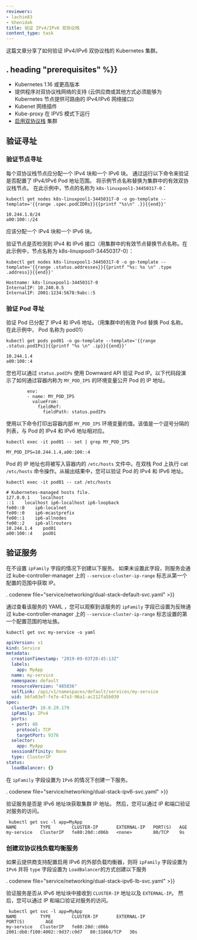 ```yaml
---
reviewers:
- lachie83
- khenidak
title: 验证 IPv4/IPv6 双协议栈
content_type: task
---
```

<!--
---
reviewers:
- lachie83
- khenidak
title: Validate IPv4/IPv6 dual-stack
content_type: task
---
-->

<!-- overview -->
<!--
This document shares how to validate IPv4/IPv6 dual-stack enabled Kubernetes clusters.
-->
这篇文章分享了如何验证 IPv4/IPv6 双协议栈的 Kubernetes 集群。


## . heading "prerequisites" %}}


<!--
* Kubernetes 1.16 or later
* Provider support for dual-stack networking (Cloud provider or otherwise must be able to provide Kubernetes nodes with routable IPv4/IPv6 network interfaces)
* Kubenet network plugin
* Kube-proxy running in mode IPVS
* [Dual-stack enabled](/docs/concepts/services-networking/dual-stack/) cluster
-->
* Kubernetes 1.16 或更高版本
* 提供程序对双协议栈网络的支持 (云供应商或其他方式必须能够为 Kubernetes 节点提供可路由的 IPv4/IPv6 网络接口)
* Kubenet 网络插件
* Kube-proxy 在 IPVS 模式下运行
* [启用双协议栈](/docs/concepts/services-networking/dual-stack/) 集群



<!-- steps -->

<!--
## Validate addressing
-->
## 验证寻址

<!--
### Validate node addressing
-->
### 验证节点寻址

<!--
Each dual-stack Node should have a single IPv4 block and a single IPv6 block allocated. Validate that IPv4/IPv6 Pod address ranges are configured by running the following command. Replace the sample node name with a valid dual-stack Node from your cluster. In this example, the Node's name is `k8s-linuxpool1-34450317-0`:
-->
每个双协议栈节点应分配一个 IPv4 块和一个 IPv6 块。
通过运行以下命令来验证是否配置了 IPv4/IPv6 Pod 地址范围。
将示例节点名称替换为集群中的有效双协议栈节点。
在此示例中，节点的名称为 `k8s-linuxpool1-34450317-0`：

```shell
kubectl get nodes k8s-linuxpool1-34450317-0 -o go-template --template='{{range .spec.podCIDRs}}{{printf "%s\n" .}}{{end}}'
```
```
10.244.1.0/24
a00:100::/24
```
<!--
There should be one IPv4 block and one IPv6 block allocated.
-->
应该分配一个 IPv4 块和一个 IPv6 块。

<!--
Validate that the node has an IPv4 and IPv6 interface detected (replace node name with a valid node from the cluster. In this example the node name is k8s-linuxpool1-34450317-0): 
-->
验证节点是否检测到 IPv4 和 IPv6 接口（用集群中的有效节点替换节点名称。在此示例中，节点名称为 k8s-linuxpool1-34450317-0）：
```shell
kubectl get nodes k8s-linuxpool1-34450317-0 -o go-template --template='{{range .status.addresses}}{{printf "%s: %s \n" .type .address}}{{end}}'
```
```
Hostname: k8s-linuxpool1-34450317-0
InternalIP: 10.240.0.5
InternalIP: 2001:1234:5678:9abc::5
```

<!--
### Validate Pod addressing
-->
### 验证 Pod 寻址

<!--
Validate that a Pod has an IPv4 and IPv6 address assigned. (replace the Pod name with a valid Pod in your cluster. In this example the Pod name is pod01)
-->
验证 Pod 已分配了 IPv4 和 IPv6 地址。（用集群中的有效 Pod 替换 Pod 名称。在此示例中， Pod 名称为 pod01）
```shell
kubectl get pods pod01 -o go-template --template='{{range .status.podIPs}}{{printf "%s \n" .ip}}{{end}}'
```
```
10.244.1.4
a00:100::4
```

<!--
You can also validate Pod IPs using the Downward API via the `status.podIPs` fieldPath. The following snippet demonstrates how you can expose the Pod IPs via an environment variable called `MY_POD_IPS` within a container.
-->
您也可以通过 `status.podIPs` 使用 Downward API 验证 Pod IP。以下代码段演示了如何通过容器内称为 `MY_POD_IPS` 的环境变量公开 Pod 的 IP 地址。

```
        env:
        - name: MY_POD_IPS
          valueFrom:
            fieldRef:
              fieldPath: status.podIPs
```

<!--
The following command prints the value of the `MY_POD_IPS` environment variable from within a container. The value is a comma separated list that corresponds to the Pod's IPv4 and IPv6 addresses.
-->
使用以下命令打印出容器内部 `MY_POD_IPS` 环境变量的值。该值是一个逗号分隔的列表，与 Pod 的 IPv4 和 IPv6 地址相对应。

```shell
kubectl exec -it pod01 -- set | grep MY_POD_IPS
```
```
MY_POD_IPS=10.244.1.4,a00:100::4
```

<!--
The Pod's IP addresses will also be written to `/etc/hosts` within a container. The following command executes a cat on `/etc/hosts` on a dual stack Pod. From the output you can verify both the IPv4 and IPv6 IP address for the Pod.
-->
Pod 的 IP 地址也将被写入容器内的 `/etc/hosts` 文件中。在双栈 Pod 上执行 cat `/etc/hosts` 命令操作。从输出结果中，您可以验证 Pod 的 IPv4 和 IPv6 地址。

```shell
kubectl exec -it pod01 -- cat /etc/hosts
```
```
# Kubernetes-managed hosts file.
127.0.0.1    localhost
::1    localhost ip6-localhost ip6-loopback
fe00::0    ip6-localnet
fe00::0    ip6-mcastprefix
fe00::1    ip6-allnodes
fe00::2    ip6-allrouters
10.244.1.4    pod01
a00:100::4    pod01
```

<!--
## Validate Services
-->
## 验证服务

<!--
Create the following Service without the `ipFamily` field set. When this field is not set, the Service gets an IP from the first configured range via `--service-cluster-ip-range` flag on the kube-controller-manager.
-->
在不设置 `ipFamily` 字段的情况下创建以下服务。
如果未设置此字段，则服务会通过 kube-controller-manager 上的 `--service-cluster-ip-range` 标志从第一个配置的范围中获取 IP。

. codenew file="service/networking/dual-stack-default-svc.yaml" >}}

<!--
By viewing the YAML for the Service you can observe that the Service has the `ipFamily` field has set to reflect the address family of the first configured range set via `--service-cluster-ip-range` flag on kube-controller-manager.
-->
通过查看该服务的 YAML ，您可以观察到该服务的 `ipFamily` 字段已设置为反映通过 kube-controller-manager 上的 `--service-cluster-ip-range` 标志设置的第一个配置范围的地址族。

```shell
kubectl get svc my-service -o yaml
```

```yaml
apiVersion: v1
kind: Service
metadata:
  creationTimestamp: "2019-09-03T20:45:13Z"
  labels:
    app: MyApp
  name: my-service
  namespace: default
  resourceVersion: "485836"
  selfLink: /api/v1/namespaces/default/services/my-service
  uid: b6fa83ef-fe7e-47a3-96a1-ac212fa5b030
spec:
  clusterIP: 10.0.29.179
  ipFamily: IPv4
  ports:
  - port: 80
    protocol: TCP
    targetPort: 9376
  selector:
    app: MyApp
  sessionAffinity: None
  type: ClusterIP
status:
  loadBalancer: {}
```

<!--
Create the following Service with the `ipFamily` field set to `IPv6`.
-->
在 `ipFamily` 字段设置为 `IPv6` 的情况下创建一下服务。

. codenew file="service/networking/dual-stack-ipv6-svc.yaml" >}}

<!--
Validate that the Service gets a cluster IP address from the IPv6 address block. You may then validate access to the service via the IP and port.
-->
验证服务是否是 IPv6 地址块获取集群 IP 地址。
然后，您可以通过 IP 和端口验证对服务的访问。
```
 kubectl get svc -l app=MyApp
NAME         TYPE        CLUSTER-IP       EXTERNAL-IP   PORT(S)   AGE
my-service   ClusterIP   fe80:20d::d06b   <none>        80/TCP    9s
```

<!--
### Create a dual-stack load balanced Service
-->
### 创建双协议栈负载均衡服务

<!--
If the cloud provider supports the provisioning of IPv6 enabled external load balancer, create the following Service with both the `ipFamily` field set to `IPv6` and the `type` field set to `LoadBalancer`
-->
如果云提供商支持配置启用 IPv6 的外部负载均衡器，则将 `ipFamily` 字段设置为 `IPv6` 并将 `type` 字段设置为 `LoadBalancer`的方式创建以下服务

. codenew file="service/networking/dual-stack-ipv6-lb-svc.yaml" >}}

<!--
Validate that the Service receives a `CLUSTER-IP` address from the IPv6 address block along with an `EXTERNAL-IP`. You may then validate access to the service via the IP and port. 
-->
验证服务是否从 IPv6 地址块中接收到 `CLUSTER-IP` 地址以及 `EXTERNAL-IP`。
然后，您可以通过 IP 和端口验证对服务的访问。
```
 kubectl get svc -l app=MyApp
NAME         TYPE        CLUSTER-IP       EXTERNAL-IP                     PORT(S)        AGE
my-service   ClusterIP   fe80:20d::d06b   2001:db8:f100:4002::9d37:c0d7   80:31868/TCP   30s
```





